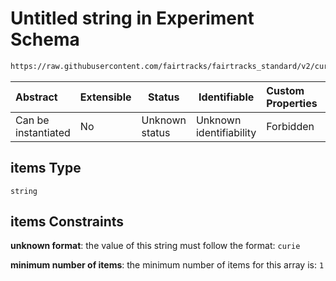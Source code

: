 # Untitled string in Experiment Schema

```txt
https://raw.githubusercontent.com/fairtracks/fairtracks_standard/v2/current/json/schema/fairtracks_experiment.schema.json#/properties/aggregated_from/items
```




| Abstract            | Extensible | Status         | Identifiable            | Custom Properties | Additional Properties | Access Restrictions | Defined In                                                                                                     |
| :------------------ | ---------- | -------------- | ----------------------- | :---------------- | --------------------- | ------------------- | -------------------------------------------------------------------------------------------------------------- |
| Can be instantiated | No         | Unknown status | Unknown identifiability | Forbidden         | Allowed               | none                | [fairtracks_experiment.schema.json\*](../json/schema/fairtracks_experiment.schema.json "open original schema") |

## items Type

`string`

## items Constraints

**unknown format**: the value of this string must follow the format: `curie`

**minimum number of items**: the minimum number of items for this array is: `1`
